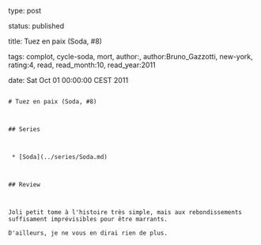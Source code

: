 type: post
status: published
title: Tuez en paix (Soda, #8)
tags:  complot,  cycle-soda,  mort, author:, author:Bruno_Gazzotti, new-york, rating:4, read, read_month:10, read_year:2011
date: Sat Oct 01 00:00:00 CEST 2011
~~~~~~
# Tuez en paix (Soda, #8)

## Series

 * [Soda](../series/Soda.md)

## Review

Joli petit tome à l'histoire très simple, mais aux rebondissements suffisament imprévisibles pour être marrants.  
D'ailleurs, je ne vous en dirai rien de plus.